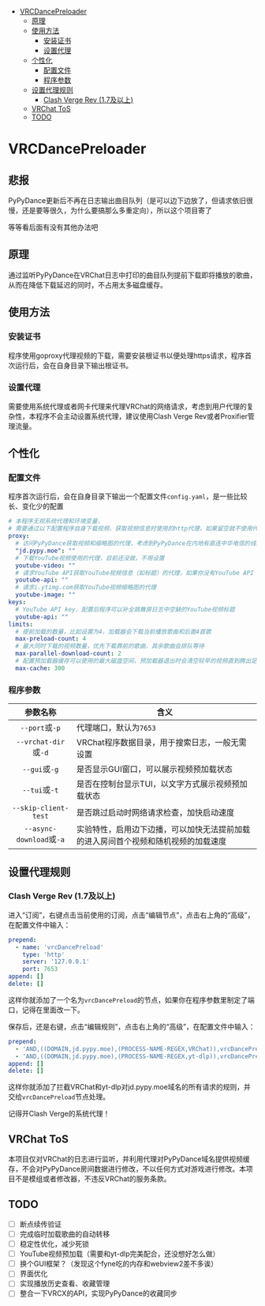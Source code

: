 <!-- TOC -->
* [VRCDancePreloader](#vrcdancepreloader)
  * [原理](#原理)
  * [使用方法](#使用方法)
    * [安装证书](#安装证书)
    * [设置代理](#设置代理)
  * [个性化](#个性化)
    * [配置文件](#配置文件)
    * [程序参数](#程序参数)
  * [设置代理规则](#设置代理规则)
    * [Clash Verge Rev (1.7及以上)](#clash-verge-rev-17及以上)
  * [VRChat ToS](#vrchat-tos)
  * [TODO](#todo)
<!-- TOC -->

# VRCDancePreloader

## 悲报

PyPyDance更新后不再在日志输出曲目队列（是可以边下边放了，但请求依旧很慢，还是要等很久，为什么要搞那么多重定向），所以这个项目寄了

等等看后面有没有其他办法吧

## 原理

通过监听PyPyDance在VRChat日志中打印的曲目队列提前下载即将播放的歌曲，从而在降低下载延迟的同时，不占用太多磁盘缓存。

## 使用方法

### 安装证书

程序使用goproxy代理视频的下载，需要安装根证书以便处理https请求，程序首次运行后，会在自身目录下输出根证书。

### 设置代理

需要使用系统代理或者网卡代理来代理VRChat的网络请求，考虑到用户代理的复杂性，本程序不会主动设置系统代理，建议使用Clash Verge Rev或者Proxifier管理流量。

## 个性化

### 配置文件

程序首次运行后，会在自身目录下输出一个配置文件`config.yaml`，是一些比较长、变化少的配置

```yaml
# 本程序无视系统代理和环境变量，
# 需要通过以下配置程序自身下载视频、获取视频信息时使用的http代理，如果留空就不使用代理
proxy:
  # 访问PyPyDance获取视频和缩略图的代理，考虑到PyPyDance在内地有直连中华电信的线路，所以一般不需要配置代理
  "jd.pypy.moe": ""
  # 下载YouTube视频使用的代理，目前还没做，不用设置
  youtube-video: ""
  # 请求YouTube API获取YouTube视频信息（如标题）的代理，如果你没有YouTube API key，就不用设置
  youtube-api: ""
  # 请求i.ytimg.com获取YouTube视频缩略图的代理
  youtube-image: ""
keys:
  # YouTube API key，配置后程序可以补全跳舞房日志中空缺的YouTube视频标题
  youtube-api: ""
limits:
  # 提前加载的数量，比如设置为4，加载器会下载当前播放歌曲和后面4首歌
  max-preload-count: 4
  # 最大同时下载的视频数量，优先下载靠前的歌曲，其余歌曲会排队等待
  max-parallel-download-count: 2
  # 配置预加载器缓存可以使用的最大磁盘空间，预加载器退出时会清空较早的视频直到腾出足够的空间
  max-cache: 300
```

### 程序参数

|          参数名称           | 含义                                        |
|:-----------------------:|-------------------------------------------|
|      `--port`或`-p`      | 代理端口，默认为`7653`                            |
|   `--vrchat-dir`或`-d`   | VRChat程序数据目录，用于搜索日志，一般无需设置                |
|      `--gui`或`-g`       | 是否显示GUI窗口，可以展示视频预加载状态                     |
|      `--tui`或`-t`       | 是否在控制台显示TUI，以文字方式展示视频预加载状态                |
|  `--skip-client-test`   | 是否跳过启动时网络请求检查，加快启动速度                      |
| `--async-download`或`-a` | 实验特性，启用边下边播，可以加快无法提前加载的进入房间首个视频和随机视频的加载速度 |

## 设置代理规则

### Clash Verge Rev (1.7及以上)

进入“订阅”，右键点击当前使用的订阅，点击“编辑节点”，点击右上角的“高级”，在配置文件中输入：
```yaml
prepend:
  - name: 'vrcDancePreload'
    type: 'http'
    server: '127.0.0.1'
    port: 7653
append: []
delete: []
```
这样你就添加了一个名为`vrcDancePreload`的节点，如果你在程序参数里制定了端口，记得在里面改一下。

保存后，还是右键，点击“编辑规则”，点击右上角的“高级”，在配置文件中输入：
```yaml
prepend:
  - 'AND,((DOMAIN,jd.pypy.moe),(PROCESS-NAME-REGEX,VRChat)),vrcDancePreload'
  - 'AND,((DOMAIN,jd.pypy.moe),(PROCESS-NAME-REGEX,yt-dlp)),vrcDancePreload'
append: []
delete: []
```
这样你就添加了拦截VRChat和yt-dlp对jd.pypy.moe域名的所有请求的规则，并交给`vrcDancePreload`节点处理。

记得开Clash Verge的系统代理！

## VRChat ToS

本项目仅对VRChat的日志进行监听，并利用代理对PyPyDance域名提供视频缓存，不会对PyPyDance房间数据进行修改，不以任何方式对游戏进行修改。本项目不是模组或者修改器，不违反VRChat的服务条款。

## TODO

- [ ] 断点续传验证
- [ ] 完成临时加载歌曲的自动转移
- [ ] 稳定性优化，减少死锁
- [ ] YouTube视频预加载（需要和yt-dlp完美配合，还没想好怎么做）
- [ ] 换个GUI框架？（发现这个fyne吃的内存和webview2差不多诶）
- [ ] 界面优化
- [ ] 实现播放历史查看、收藏管理
- [ ] 整合一下VRCX的API，实现PyPyDance的收藏同步
